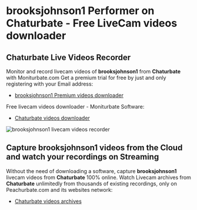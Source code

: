 # brooksjohnson1 Performer on Chaturbate - Free LiveCam videos downloader

## Chaturbate Live Videos Recorder

Monitor and record livecam videos of **brooksjohnson1** from **Chaturbate** with Moniturbate.com
Get a premium trial for free by just and only registering with your Email address:
* [brooksjohnson1 Premium videos downloader](https://moniturbate.com/request-demo-licence-key.html)

Free livecam videos downloader - Moniturbate Software:
* [Chaturbate videos downloader](https://moniturbate.com/moniturbate-download-software.html)

![brooksjohnson1 livecam videos recorder](https://peachurnet.com/templates/moniturbate-software.png)


## Capture brooksjohnson1 videos from the Cloud and watch your recordings on Streaming

Without the need of downloading a software, capture **brooksjohnson1** livecam videos from **Chaturbate** 100% online.
Watch Livecam archives from **Chaturbate** unlimitedly from thousands of existing recordings, only on Peachurbate.com and its websites network:
* [Chaturbate videos archives](https://peachurnet.com/)